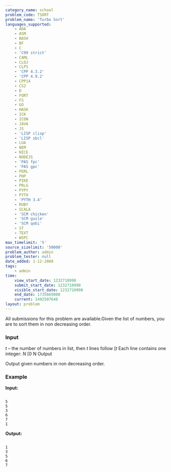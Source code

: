 ```yaml
---
category_name: school
problem_code: TSORT
problem_name: 'Turbo Sort'
languages_supported:
    - ADA
    - ASM
    - BASH
    - BF
    - C
    - 'C99 strict'
    - CAML
    - CLOJ
    - CLPS
    - 'CPP 4.3.2'
    - 'CPP 4.9.2'
    - CPP14
    - CS2
    - D
    - FORT
    - FS
    - GO
    - HASK
    - ICK
    - ICON
    - JAVA
    - JS
    - 'LISP clisp'
    - 'LISP sbcl'
    - LUA
    - NEM
    - NICE
    - NODEJS
    - 'PAS fpc'
    - 'PAS gpc'
    - PERL
    - PHP
    - PIKE
    - PRLG
    - PYPY
    - PYTH
    - 'PYTH 3.4'
    - RUBY
    - SCALA
    - 'SCM chicken'
    - 'SCM guile'
    - 'SCM qobi'
    - ST
    - TEXT
    - WSPC
max_timelimit: '5'
source_sizelimit: '50000'
problem_author: admin
problem_tester: null
date_added: 1-12-2008
tags:
    - admin
time:
    view_start_date: 1232710998
    submit_start_date: 1232710998
    visible_start_date: 1232710998
    end_date: 1735669800
    current: 1492507648
layout: problem
---
```

All submissions for this problem are available.Given the list of numbers, you are to sort them in non decreasing order.

### Input

_t_ – the number of numbers in list, then _t_ lines follow \[_t_ Each line contains one integer: _N_ \[0 N Output

Output given numbers in non decreasing order.

### Example

**Input:**

```

5
5
3
6
7
1

```
**Output:**

```

1
3
5
6
7

```